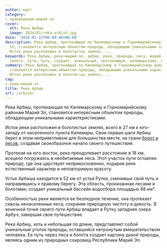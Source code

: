 ```yaml
---
author: egor
category:
- краеведение-марий-эл
cover:
  alt: Река Арбиш
  image: 2024/01/reka-arbish.jpg
date: '2024-01-22T06:00:46+00:00'
description: Река Арбиш, протекающая по Килемарскому и Горномарийскому районам Марий
  Эл, становится интересным объектом природы, обладающим уникальными характеристиками.
  Исток реки расположен в болотистых землях, ...
keywords: Река Арбиш, реки-марий-эл, арбиш, река, природы, леса, марий, реки, юго,
  своего, пути, путь, создает, уникальный, протекающая, килемарскому, горномарийскому
summary: Река Арбиш, протекающая по Килемарскому и Горномарийскому районам Марий Эл,
  становится интересным объектом природы, обладающим уникальными характеристиками.
  Исток реки расположен в болотистых землях, ...
tag:
- реки-марий-эл
title: Река Арбиш
url: /arbish/
---
```


Река Арбиш, протекающая по Килемарскому и Горномарийскому районам Марий Эл, становится интересным объектом природы, обладающим уникальными характеристиками.

Исток реки расположен в болотистых землях, всего в 27 км к юго-западу от населенного пункта Килемары. Свои первые шаги Арбиш берет в этом неприветливом для большинства месте, на грани [болот и лесов](/perlamutr_marijskih_lesov/), создавая своеобразное начало своего путешествия.

Протекая на юго-восток, река преодолевает расстояние в 18 км, всецело погружаясь в необитаемые леса. Этот участок пути оставлен природе, где она царствует неприкосновенно, подарив реке естественный характер и неповторимую красоту.

Устье Арбиша находится в 52 км от устья Рутки, сменивши свой путь и направившись к правому берегу. Эта область, пронизанная лесами и болотами, создает уникальный бассейн водосбора площадью 88 км².

Особенностью реки является ее безлюдное течение, она протекает сквозь ненаселенные леса, сохраняя природную чистоту и дикость. В конечной точке своего пути Арбиш впадает в Рутку западнее озера Арбуч, завершая свое путешествие.

Река Арбиш, хоть и небольшая по длине, представляет собой уникальный уголок природы, оставшийся нетронутым вмешательством человека. Ее путь через леса и болота создает картину дикой природы, являясь одним из природных сокровищ Республики Марий Эл.